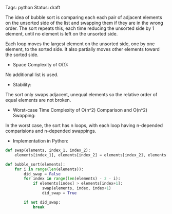 Tags: python
Status: draft

The idea of bubble sort is comparing each each pair of adjacent elements on the unsorted side of the list and swapping them if they are in the wrong order. The sort repeats this, each time reducing the unsorted side by 1 element, until no element is left on the unsorted side.

Each loop moves the largest element on the unsorted side, one by one element, to the sorted side. It also partially moves other elements toward the sorted side.

- Space Complexity of O(1):

No additional list is used.

- Stability:

The sort only swaps adjacent, unequal elements so the relative order of equal elements are not broken.

- Worst-case Time Complexity of O(n^2) Comparison and O(n^2) Swapping:

In the worst case, the sort has n loops, with each loop having n-depended comparisions and n-depended swappings.

- Implementation in Python:

```python
def swap(elements, index_1, index_2):
    elements[index_1], elements[index_2] = elements[index_2], elements[index_1]

def bubble_sort(elements):
    for i in range(len(elements)):
        did_swap = False
        for index in range(len(elements) - 2 - i):
            if elements[index] > elements[index+1]:
                swap(elements, index, index+1)
                did_swap = True

        if not did_swap:
            break
```
